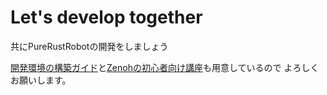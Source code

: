 # Let's develop together
共にPureRustRobotの開発をしましょう

[開発環境の構築ガイド](./develop_environment_guilde.md)と[Zenohの初心者向け講座](./StartZenoh.md)も用意しているので
よろしくお願いします。